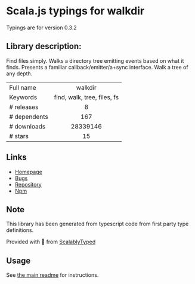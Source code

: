 
# Scala.js typings for walkdir

Typings are for version 0.3.2

## Library description:
Find files simply. Walks a directory tree emitting events based on what it finds. Presents a familiar callback/emitter/a+sync interface. Walk a tree of any depth.

|                    |                 |
| ------------------ | :-------------: |
| Full name          | walkdir |
| Keywords           | find, walk, tree, files, fs |
| # releases         | 8 |
| # dependents       | 167 |
| # downloads        | 28339146 |
| # stars            | 15 |

## Links
- [Homepage](http://github.com/soldair/node-walkdir)
- [Bugs](https://github.com/soldair/node-walkdir/issues)
- [Repository](https://github.com/soldair/node-walkdir)
- [Npm](https://www.npmjs.com/package/walkdir)
    


## Note
This library has been generated from typescript code from first party type definitions.

Provided with :purple_heart: from [ScalablyTyped](https://github.com/oyvindberg/ScalablyTyped)

## Usage
See [the main readme](../../readme.md) for instructions.



